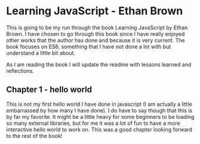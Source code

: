 # Learning JavaScript - Ethan Brown
This is going to be my run through the book Learning JavaScript by Ethan Brown. I have chosen to go through this book since I have really enjoyed other works that the author has done and because it is very current. The book focuses on ES6, something that I have not done a lot with but understand a little bit about.

As I am reading the book I will update the readme with lessons learned and reflections.

## Chapter 1 - hello world
This is not my first hello world I have done in javascript (I am actually a little embarrassed by how many I have done). I do have to say though that this is by far my favorite. It might be a little heavy for some beginners to be loading so many external libraries, but for me it was a lot of fun to have a more interactive hello world to work on. This was a good chapter looking forward to the rest of the book!
